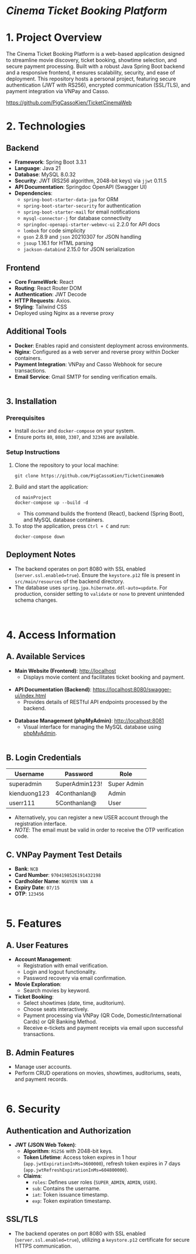 # *Cinema Ticket Booking Platform*

# **1. Project Overview**
The Cinema Ticket Booking Platform is a web-based application designed to streamline movie discovery, ticket booking, showtime selection, and secure payment processing. Built with a robust Java Spring Boot backend and a responsive frontend, it ensures scalability, security, and ease of deployment.
This repository hosts a personal project, featuring secure authentication (JWT with RS256), encrypted communication (SSL/TLS), and payment integration via VNPay and Casso.

https://github.com/PigCassoKien/TicketCinemaWeb

# **2. Technologies**
## **Backend**
- **Framework**: Spring Boot 3.3.1
- **Language**: Java 21
- **Database**: MySQL 8.0.32
- **Security**: JWT (RS256 algorithm, 2048-bit keys) via `jjwt` 0.11.5
- **API Documentation**: Springdoc OpenAPI (Swagger UI)
- **Dependencies**:
  - `spring-boot-starter-data-jpa` for ORM
  - `spring-boot-starter-security` for authentication
  - `spring-boot-starter-mail` for email notifications
  - `mysql-connector-j` for database connectivity
  - `springdoc-openapi-starter-webmvc-ui` 2.2.0 for API docs
  - `lombok` for code simplicity
  - `gson` 2.8.9 and `json` 20210307 for JSON handling
  - `jsoup` 1.16.1 for HTML parsing
  - `jackson-databind` 2.15.0 for JSON serialization

## **Frontend**
- **Core FrameWork**: React
- **Routing**: React Router DOM
- **Authentication**: JWT Decode
- **HTTP Requests**: Axios.
- **Styling**: Tailwind CSS
- Deployed using Nginx as a reverse proxy

## **Additional Tools**
- **Docker**: Enables rapid and consistent deployment across environments.
- **Nginx**: Configured as a web server and reverse proxy within Docker containers.
- **Payment Integration**: VNPay and Casso Webhook for secure transactions. 
- **Email Service**: Gmail SMTP for sending verification emails. 
<br/><br/>

## **3. Installation**
### **Prerequisites**
- Install `docker` and `docker-compose` on your system.
- Ensure ports `80`, `8080`, `3307`, and `32346` are available.

### **Setup Instructions**
1. Clone the repository to your local machine:
   ```shell
   git clone https://github.com/PigCassoKien/TicketCinemaWeb
   ```
2. Build and start the application:
   ```shell
   cd mainProject
   docker-compose up --build -d
   ```
   - This command builds the frontend (React), backend (Spring Boot), and MySQL database containers.
3. To stop the application, press `Ctrl + C` and run:
   ```shell
   docker-compose down
   ```

## **Deployment Notes**
- The backend operates on port 8080 with SSL enabled (`server.ssl.enabled=true`). Ensure the `keystore.p12` file is present in `src/main/resources` of the backend directory.
- The database uses `spring.jpa.hibernate.ddl-auto=update`. For production, consider setting to `validate` or `none` to prevent unintended schema changes.

<br/>

# **4. Access Information**
## **A. Available Services**
- **Main Website (Frontend)**: [http://localhost](http://localhost)
  - Displays movie content and facilitates ticket booking and payment.
  <br/><br/>
- **API Documentation (Backend)**: [https://localhost:8080/swagger-ui/index.html](https://localhost:8080/swagger-ui/index.html)
  - Provides details of RESTful API endpoints processed by the backend.
  <br/><br/>
- **Database Management (phpMyAdmin)**: [http://localhost:8081](http://localhost:8081)
  - Visual interface for managing the MySQL database using [phpMyAdmin](https://www.phpmyadmin.net/).
  <br/>

## **B. Login Credentials**
| Username            | Password        | Role          |
|---------------------|---------------  |---------------|
| superadmin          | SuperAdmin123!  | Super Admin   |
| kienduong123        | 4Conthanlan@    | Admin         |
| userr111            | 5Conthanlan@    | User          |
- Alternatively, you can register a new USER account through the registration interface.
- *NOTE*: The email must be valid in order to receive the OTP verification code. 

## **C. VNPay Payment Test Details**
- **Bank**: `NCB`
- **Card Number**: `9704198526191432198`
- **Cardholder Name**: `NGUYEN VAN A`
- **Expiry Date**: `07/15`
- **OTP**: `123456`
<br/><br/>

# **5. Features**
## **A. User Features**
- **Account Management**:
  - Registration with email verification.
  - Login and logout functionality.
  - Password recovery via email confirmation.
- **Movie Exploration**:
  - Search movies by keyword.
- **Ticket Booking**:
  - Select showtimes (date, time, auditorium).
  - Choose seats interactively.
  - Payment processing via VNPay (QR Code, Domestic/International Cards) or QR Banking Method.
  - Receive e-tickets and payment receipts via email upon successful transactions.

## **B. Admin Features**
- Manage user accounts.
- Perform CRUD operations on movies, showtimes, auditoriums, seats, and payment records.
<br/><br/>

# **6. Security**
## **Authentication and Authorization**
- **JWT (JSON Web Token)**:
  - **Algorithm**: `RS256` with 2048-bit keys.
  - **Token Lifetime**: Access token expires in 1 hour (`app.jwtExpirationInMs=3600000`), refresh token expires in 7 days (`app.jwtRefreshExpirationInMs=604800000`).
  - **Claims**:
    - `roles`: Defines user roles (`SUPER_ADMIN`, `ADMIN`, `USER`).
    - `sub`: Contains the username.
    - `iat`: Token issuance timestamp.
    - `exp`: Token expiration timestamp.

## **SSL/TLS**
- The backend operates on port 8080 with SSL enabled (`server.ssl.enabled=true`), utilizing a `keystore.p12` certificate for secure HTTPS communication.

<br/>
